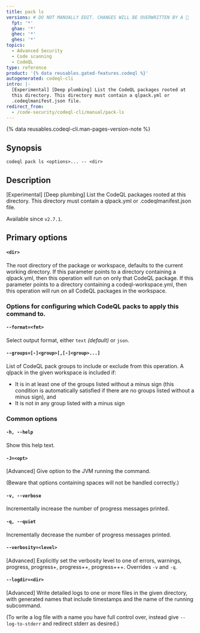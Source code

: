 ```yaml
---
title: pack ls
versions: # DO NOT MANUALLY EDIT. CHANGES WILL BE OVERWRITTEN BY A 🤖
  fpt: '*'
  ghae: '*'
  ghec: '*'
  ghes: '*'
topics:
  - Advanced Security
  - Code scanning
  - CodeQL
type: reference
product: '{% data reusables.gated-features.codeql %}'
autogenerated: codeql-cli
intro: |-
  [Experimental] [Deep plumbing] List the CodeQL packages rooted at
  this directory. This directory must contain a qlpack.yml or
  .codeqlmanifest.json file.
redirect_from:
  - /code-security/codeql-cli/manual/pack-ls
---
```



<!-- Content after this section is automatically generated -->

{% data reusables.codeql-cli.man-pages-version-note %}

## Synopsis

```shell copy
codeql pack ls <options>... -- <dir>
```

## Description

\[Experimental] \[Deep plumbing] List the CodeQL packages rooted at
this directory. This directory must contain a qlpack.yml or
.codeqlmanifest.json file.

Available since `v2.7.1`.

## Primary options

#### `<dir>` <!-- markdownlint-disable-line heading-increment -->

The root directory of the package or workspace, defaults to the current
working directory. If this parameter points to a directory containing a
qlpack.yml, then this operation will run on only that CodeQL package. If
this parameter points to a directory containing a codeql-workspace.yml,
then this operation will run on all CodeQL packages in the workspace.

### Options for configuring which CodeQL packs to apply this command to.

#### `--format=<fmt>`

Select output format, either `text` _(default)_ or `json`.

#### `--groups=[-]<group>[,[-]<group>...]`

List of CodeQL pack groups to include or exclude from this operation. A
qlpack in the given workspace is included if:

- It is in at least one of the groups listed without a minus sign (this
  condition is automatically satisfied if there are no groups listed
  without a minus sign), and
- It is not in any group listed with a minus sign

### Common options

#### `-h, --help`

Show this help text.

#### `-J=<opt>`

\[Advanced] Give option to the JVM running the command.

(Beware that options containing spaces will not be handled correctly.)

#### `-v, --verbose`

Incrementally increase the number of progress messages printed.

#### `-q, --quiet`

Incrementally decrease the number of progress messages printed.

#### `--verbosity=<level>`

\[Advanced] Explicitly set the verbosity level to one of errors,
warnings, progress, progress+, progress++, progress+++. Overrides `-v`
and `-q`.

#### `--logdir=<dir>`

\[Advanced] Write detailed logs to one or more files in the given
directory, with generated names that include timestamps and the name of
the running subcommand.

(To write a log file with a name you have full control over, instead
give `--log-to-stderr` and redirect stderr as desired.)
